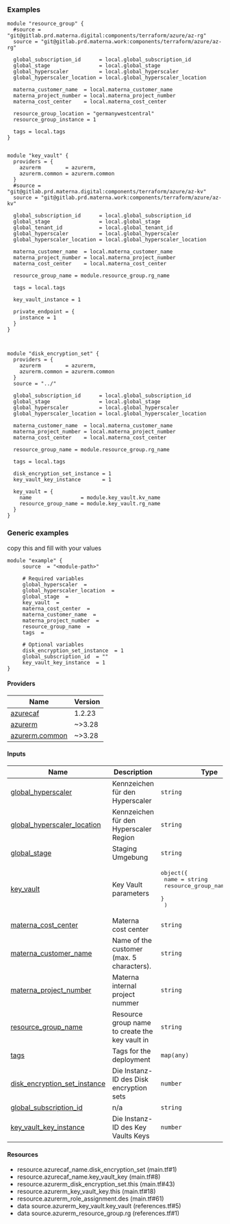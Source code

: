 <!-- BEGIN_TF_DOCS -->



### Examples

```hcl
module "resource_group" {
  #source = "git@gitlab.prd.materna.digital:components/terraform/azure/az-rg"
  source = "git@gitlab.prd.materna.work:components/terraform/azure/az-rg"

  global_subscription_id      = local.global_subscription_id
  global_stage                = local.global_stage
  global_hyperscaler          = local.global_hyperscaler
  global_hyperscaler_location = local.global_hyperscaler_location

  materna_customer_name  = local.materna_customer_name
  materna_project_number = local.materna_project_number
  materna_cost_center    = local.materna_cost_center

  resource_group_location = "germanywestcentral"
  resource_group_instance = 1

  tags = local.tags
}


module "key_vault" {
  providers = {
    azurerm        = azurerm,
    azurerm.common = azurerm.common
  }
  #source = "git@gitlab.prd.materna.digital:components/terraform/azure/az-kv"
  source = "git@gitlab.prd.materna.work:components/terraform/azure/az-kv"

  global_subscription_id      = local.global_subscription_id
  global_stage                = local.global_stage
  global_tenant_id            = local.global_tenant_id
  global_hyperscaler          = local.global_hyperscaler
  global_hyperscaler_location = local.global_hyperscaler_location

  materna_customer_name  = local.materna_customer_name
  materna_project_number = local.materna_project_number
  materna_cost_center    = local.materna_cost_center

  resource_group_name = module.resource_group.rg_name

  tags = local.tags

  key_vault_instance = 1

  private_endpoint = {
    instance = 1
  }
}



module "disk_encryption_set" {
  providers = {
    azurerm        = azurerm,
    azurerm.common = azurerm.common
  }
  source = "../"

  global_subscription_id      = local.global_subscription_id
  global_stage                = local.global_stage
  global_hyperscaler          = local.global_hyperscaler
  global_hyperscaler_location = local.global_hyperscaler_location

  materna_customer_name  = local.materna_customer_name
  materna_project_number = local.materna_project_number
  materna_cost_center    = local.materna_cost_center

  resource_group_name = module.resource_group.rg_name

  tags = local.tags

  disk_encryption_set_instance = 1
  key_vault_key_instance       = 1

  key_vault = {
    name                = module.key_vault.kv_name
    resource_group_name = module.key_vault.rg_name
  }
}
```

### Generic examples
copy this and fill with your values

```hcl
module "example" {
	 source  = "<module-path>"

	 # Required variables
	 global_hyperscaler  = 
	 global_hyperscaler_location  = 
	 global_stage  = 
	 key_vault  = 
	 materna_cost_center  = 
	 materna_customer_name  = 
	 materna_project_number  = 
	 resource_group_name  = 
	 tags  = 

	 # Optional variables
	 disk_encryption_set_instance  = 1
	 global_subscription_id  = ""
	 key_vault_key_instance  = 1
}
```

#### Providers

| Name | Version |
|------|---------|
| <a name="provider_azurecaf"></a> [azurecaf](#provider_azurecaf) | 1.2.23 |
| <a name="provider_azurerm"></a> [azurerm](#provider_azurerm) | ~>3.28 |
| <a name="provider_azurerm.common"></a> [azurerm.common](#provider_azurerm.common) | ~>3.28 |

#### Inputs

| Name | Description | Type |
|------|-------------|------|
| <a name="input_global_hyperscaler"></a> [global_hyperscaler](#input_global_hyperscaler) | Kennzeichen für den Hyperscaler | `string` |
| <a name="input_global_hyperscaler_location"></a> [global_hyperscaler_location](#input_global_hyperscaler_location) | Kennzeichen für den Hyperscaler Region | `string` |
| <a name="input_global_stage"></a> [global_stage](#input_global_stage) | Staging Umgebung | `string` |
| <a name="input_key_vault"></a> [key_vault](#input_key_vault) | Key Vault parameters | <pre>object({<br>    name                = string<br>    resource_group_name = string<br>    }<br>  )</pre> |
| <a name="input_materna_cost_center"></a> [materna_cost_center](#input_materna_cost_center) | Materna cost center | `string` |
| <a name="input_materna_customer_name"></a> [materna_customer_name](#input_materna_customer_name) | Name of the customer (max. 5 characters). | `string` |
| <a name="input_materna_project_number"></a> [materna_project_number](#input_materna_project_number) | Materna internal project nummer | `string` |
| <a name="input_resource_group_name"></a> [resource_group_name](#input_resource_group_name) | Resource group name to create the key vault in | `string` |
| <a name="input_tags"></a> [tags](#input_tags) | Tags for the deployment | `map(any)` |
| <a name="input_disk_encryption_set_instance"></a> [disk_encryption_set_instance](#input_disk_encryption_set_instance) | Die Instanz-ID des Disk encryption sets | `number` |
| <a name="input_global_subscription_id"></a> [global_subscription_id](#input_global_subscription_id) | n/a | `string` |
| <a name="input_key_vault_key_instance"></a> [key_vault_key_instance](#input_key_vault_key_instance) | Die Instanz-ID des Key Vaults Keys | `number` |



#### Resources

- resource.azurecaf_name.disk_encryption_set (main.tf#1)
- resource.azurecaf_name.key_vault_key (main.tf#8)
- resource.azurerm_disk_encryption_set.this (main.tf#43)
- resource.azurerm_key_vault_key.this (main.tf#18)
- resource.azurerm_role_assignment.des (main.tf#61)
- data source.azurerm_key_vault.key_vault (references.tf#5)
- data source.azurerm_resource_group.rg (references.tf#1)


<!-- END_TF_DOCS -->